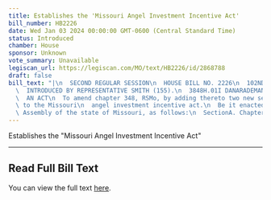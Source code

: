 ```yaml
---
title: Establishes the 'Missouri Angel Investment Incentive Act'
bill_number: HB2226
date: Wed Jan 03 2024 00:00:00 GMT-0600 (Central Standard Time)
status: Introduced
chamber: House
sponsor: Unknown
vote_summary: Unavailable
legiscan_url: https://legiscan.com/MO/text/HB2226/id/2868788
draft: false
bill_text: "|\n  SECOND REGULAR SESSION\n  HOUSE BILL NO. 2226\n  102ND GENERAL ASSEMBLY\n\
  \  INTRODUCED BY REPRESENTATIVE SMITH (155).\n  3848H.01I DANARADEMANMILLER,ChiefClerk\n\
  \  AN ACT\n  To amend chapter 348, RSMo, by adding thereto two new sections relating\
  \ to the Missouri\n  angel investment incentive act.\n  Be it enacted by the General\
  \ Assembly of the state of Missouri, as follows:\n  SectionA. Chapter348,RSMo,isamendedbyaddingtheretotwonewsections,tobe"
---
```

Establishes the "Missouri Angel Investment Incentive Act"

---

## Read Full Bill Text

You can view the full text [here](https://legiscan.com/MO/text/HB2226/id/2868788).
